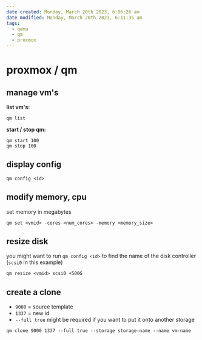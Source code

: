 ```yaml
---
date created: Monday, March 20th 2023, 6:06:26 am
date modified: Monday, March 20th 2023, 6:11:35 am
tags:
  - qemu
  - qm
  - proxmox
---
```


# proxmox / qm

## manage vm's

**list vm's:**

```shell
qm list
```

**start / stop qm:**

```shell
qm start 100
qm stop 100
```

## display config

```shell
qm config <id>
```

## modify memory, cpu

set memory in megabytes

```shell
qm set <vmid> -cores <num_cores> -memory <memory_size>
```

## resize disk

you might want to run `qm config <id>` to find the name of the disk controller (`scsi0` in this example)

```shell
qm resize <vmid> scsi0 +500G
```

## create a clone

- `9000` = source template
- `1337` = new id
- `--full true` might be required if you want to put it onto another storage

```shell
qm clone 9000 1337 --full true --storage storage-name --name vm-name
```
